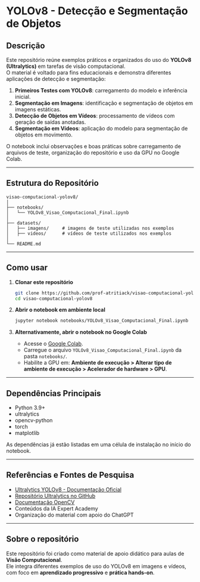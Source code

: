 # YOLOv8 - Detecção e Segmentação de Objetos

## Descrição
Este repositório reúne exemplos práticos e organizados do uso do **YOLOv8 (Ultralytics)** em tarefas de visão computacional.  
O material é voltado para fins educacionais e demonstra diferentes aplicações de detecção e segmentação:

1. **Primeiros Testes com YOLOv8**: carregamento do modelo e inferência inicial.  
2. **Segmentação em Imagens**: identificação e segmentação de objetos em imagens estáticas.  
3. **Detecção de Objetos em Vídeos**: processamento de vídeos com geração de saídas anotadas.  
4. **Segmentação em Vídeos**: aplicação do modelo para segmentação de objetos em movimento.  

O notebook inclui observações e boas práticas sobre carregamento de arquivos de teste, organização do repositório e uso da GPU no Google Colab.

---

## Estrutura do Repositório
```
visao-computacional-yolov8/
│
├── notebooks/
│   └── YOLOv8_Visao_Computacional_Final.ipynb
│
├── datasets/        
│   ├── imagens/     # imagens de teste utilizadas nos exemplos
│   ├── videos/      # vídeos de teste utilizados nos exemplos
│
└── README.md
```

---

## Como usar

1. **Clonar este repositório**
   ```bash
   git clone https://github.com/prof-atritiack/visao-computacional-yolov8.git
   cd visao-computacional-yolov8
   ```

2. **Abrir o notebook em ambiente local**
   ```bash
   jupyter notebook notebooks/YOLOv8_Visao_Computacional_Final.ipynb
   ```

3. **Alternativamente, abrir o notebook no Google Colab**
   - Acesse o [Google Colab](https://colab.research.google.com/).  
   - Carregue o arquivo `YOLOv8_Visao_Computacional_Final.ipynb` da pasta `notebooks/`.  
   - Habilite a GPU em: **Ambiente de execução > Alterar tipo de ambiente de execução > Acelerador de hardware > GPU**.  

---

## Dependências Principais
- Python 3.9+  
- ultralytics  
- opencv-python  
- torch  
- matplotlib  

As dependências já estão listadas em uma célula de instalação no início do notebook.

---

## Referências e Fontes de Pesquisa
- [Ultralytics YOLOv8 - Documentação Oficial](https://docs.ultralytics.com/)  
- [Repositório Ultralytics no GitHub](https://github.com/ultralytics/ultralytics)  
- [Documentação OpenCV](https://docs.opencv.org/)  
- Conteúdos da IA Expert Academy  
- Organização do material com apoio do ChatGPT  

---

## Sobre o repositório
Este repositório foi criado como material de apoio didático para aulas de **Visão Computacional**.  
Ele integra diferentes exemplos de uso do YOLOv8 em imagens e vídeos, com foco em **aprendizado progressivo** e **prática hands-on**.
